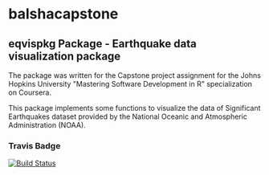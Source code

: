 # balshacapstone

## eqvispkg Package - Earthquake data visualization package

The package was written for the Capstone project  assignment for the  Johns Hopkins University "Mastering Software Development in R" specialization on Coursera.

This package implements some functions to visualize the data of Significant Earthquakes dataset provided by the National Oceanic and Atmospheric Administration (NOAA).


### Travis Badge
[![Build Status](https://travis-ci.org/balshaq/balshacapstone.svg?branch=master)](https://travis-ci.org/balshaq/balshacapstone)